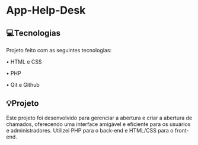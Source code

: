 # App-Help-Desk

💻Tecnologias	
----

Projeto feito com as seguintes tecnologias:

• HTML e CSS

• PHP

• Git e Github

💡Projeto
-------

Este projeto foi desenvolvido para gerenciar a abertura e criar a abertura de chamados, oferecendo uma interface amigável e eficiente para os usuários e administradores. Utilizei PHP para o back-end e HTML/CSS para o front-end.
